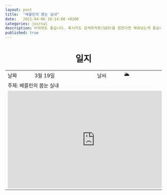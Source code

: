 ```yaml
---
layout: post
title:  "베를린의 봄눈 실내"
date:   2021-04-06 10:14:00 +0200
categories: journal
description: 비워둬도 좋습니다. 혹시라도 검색최적화(SEO)를 원한다면 채워넣는게 좋습니다.
published: true
---
```

 
<h1 style='text-align:center;font-weight:bold;'>일지</h1>

<table>

  <tr>
    <td style="width: 15%;" >날짜</td>
    <td style="width: 35%;" >3월 19일</td>
    <td style="width: 15%;" >날씨</td>
    <td style="width: 35%;" >&#127781; </td>
  </tr>
  <tr><td colspan=4> 주제: 베를린의 봄눈 실내 </td></tr>
  <tr><td colspan=4> 
<iframe width="560" height="315" src="https://www.youtube.com/embed/4-tSa0CklLE" title="YouTube video player" frameborder="0" allow="accelerometer; autoplay; clipboard-write; encrypted-media; gyroscope; picture-in-picture" allowfullscreen></iframe>
</td></tr>
</table>




